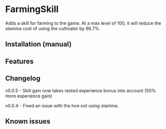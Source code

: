 ﻿# FarmingSkill

Adds a skill for farming to the game.  At a max level of 100, it will reduce the stamina cost of using the cultivator by 66.7%.

## Installation (manual)


## Features


## Changelog
v0.0.5 - Skill gain now takes rested experience bonus into account (50% more experience gain)

v0.0.4 - Fixed an issue with the hoe not using stamina.

## Known issues
